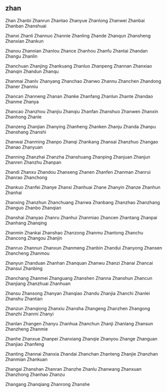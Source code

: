 zhan
---

Zhan Zhanbi Zhanrun Zhantao Zhanyue Zhanlong Zhanwei Zhanbai Zhanban Zhanshuai

Zhanxi Zhanli Zhannuo Zhannie Zhanling Zhande Zhanqun Zhansheng Zhanxian Zhankun

Zhanou Zhannian Zhanlou Zhance Zhanhou Zhanfu Zhantai Zhandan Zhangu Zhanlin

Zhanchuan Zhanjing Zhankuang Zhanluo Zhanpeng Zhannan Zhanxiao Zhanqin Zhandun Zhanqu

Zhanmai Zhanlv Zhanyang Zhanchao Zhanwo Zhannu Zhanchen Zhandong Zhaner Zhanniu

Zhancan Zhanneng Zhanan Zhanke Zhanfang Zhanlun Zhante Zhandao Zhanme Zhanya

Zhancao Zhanzhou Zhanjiu Zhanqiu Zhanfan Zhanshuo Zhanwen Zhanxin Zhanhong Zhanle

Zhanzeng Zhanjian Zhanying Zhanheng Zhanken Zhanju Zhanda Zhanpu Zhanshang Zhanshi

Zhanwai Zhanming Zhanpo Zhanqi Zhankang Zhansai Zhanzhuo Zhangao Zhanao Zhanyuan

Zhanning Zhanzhai Zhanzha Zhanshuang Zhanping Zhanjuan Zhanjun Zhanren Zhanzhu Zhanpan

Zhandi Zhanxu Zhandou Zhanseng Zhanen Zhanfen Zhanman Zhanrui Zhanrao Zhanchong

Zhankuo Zhanfei Zhanye Zhansi Zhanhuai Zhane Zhanyin Zhanze Zhanhun Zhanhai

Zhanxing Zhanzhun Zhanchuang Zhanwa Zhanbang Zhanzhao Zhanzhang Zhanguo Zhanbo   Zhanqian

Zhanshai Zhanyao Zhanru Zhanhui Zhanmiao Zhancen Zhantang Zhanpai Zhanhang Zhanqing

Zhanmin Zhankai Zhanshao Zhanzong Zhanmu Zhantong Zhanchu Zhancong Zhangou Zhanjin

Zhanruo Zhannun Zhanxun Zhanmeng Zhanbin Zhandui Zhanyong Zhansen Zhancheng Zhanmou

Zhanyun Zhanduan Zhanhan Zhanquan Zhanwu Zhanzi Zhanai Zhancai Zhansui Zhanbing

Zhanchang Zhanmei Zhanguang Zhanshen Zhanna Zhanshun Zhancun Zhanjiang Zhanzhuai Zhanhuan

Zhansu Zhansong Zhanyan Zhanqiao Zhandu Zhanjia Zhanchi Zhanlei Zhanshu Zhantian

Zhanzun Zhanqiong Zhanxiu Zhansha Zhangeng Zhanzhen Zhangong Zhanzhi Zhanmi Zhanyi

Zhanlan Zhangen Zhanyu Zhanhua Zhanchun Zhanji Zhanlang Zhansun Zhanzheng Zhanmie

Zhanhe Zhanxue Zhanpei Zhanxiang Zhanqie Zhanyou Zhange Zhanguan Zhanjiao Zhanfeng

Zhanting Zhannai Zhanxia Zhandai Zhanchan Zhanteng Zhanjie Zhanzhan Zhanmian Zhankuan

Zhangai Zhanshan Zhanran Zhanzhe Zhanlu Zhanwang Zhanxuan Zhanzhong Zhanhao Zhanzu

Zhangang Zhanqiang Zhanrong Zhanshe 